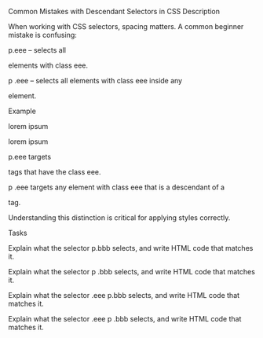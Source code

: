 Common Mistakes with Descendant Selectors in CSS
Description

When working with CSS selectors, spacing matters. A common beginner mistake is confusing:

p.eee – selects all <p> elements with class eee.

p .eee – selects all elements with class eee inside any <p> element.

Example
<!-- Selected by p.eee -->
<p class="eee">lorem ipsum</p>

<!-- Selected by p .eee -->
<p>lorem <span class="eee">ipsum</span></p>


p.eee targets <p> tags that have the class eee.

p .eee targets any element with class eee that is a descendant of a <p> tag.

Understanding this distinction is critical for applying styles correctly.

Tasks

Explain what the selector p.bbb selects, and write HTML code that matches it.

Explain what the selector p .bbb selects, and write HTML code that matches it.

Explain what the selector .eee p.bbb selects, and write HTML code that matches it.

Explain what the selector .eee p .bbb selects, and write HTML code that matches it.
